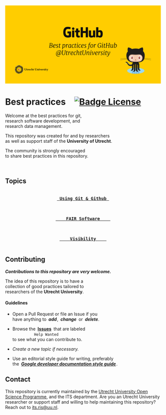 ![Banner]

# Best practices [![Badge License]][License]

Welcome at the best practices for git, <br>
research software development, and <br>
research data management.

This repository was created for and by researchers <br>
as well as support staff of the **University of Utrecht**.

The community is strongly encouraged <br>
to share best practices in this repository. 

<br>

## Topics

<div align = center>

**[<kbd>​<br> Using Git & Github <br>​</kbd>][Topic GitHub]**

**[<kbd>​<br>    FAIR Software    <br>​</kbd>][Topic FAIR]**

**[<kbd>​<br>    Visibility    <br>​</kbd>][Topic Visibility]**

</div>

## Contributing

***Contributions to this repository are very welcome.***

The idea of this repository is to have a<br>
collection of good practices tailored to <br>
researchers of the **Utrecht University**.

#### Guidelines

- Open a Pull Request or file an Issue if you <br>
  have anything to ***add*** , ***change*** or ***delete***.

- Browse the **[Issues]** that are labeled <br>
     `Help Wanted` <br>
  to see what you can contribute to.

- *Create a new topic if necessary.*

- Use an editorial style guide for writing, preferably <br>
  the ***[Google developer documentation style guide][Style Guide]*** . 


## Contact

This repository is currently maintained by the [Utrecht University Open Science Programme][Open Science], and the ITS department. Are you an Utrecht University researcher or support staff and willing to help maintaining this repository? Reach out to its.ris@uu.nl.


<!----------------------------------------------------------------------------->

[Research Software]: https://content.iospress.com/articles/data-science/ds190026
[Open Science]: https://www.uu.nl/en/research/open-science
[Style Guide]: https://developers.google.com/style


<!----------------------------------{ Topics }--------------------------------->

[Topic Visibility]: Topics/Visibility.md
[Topic Github]: Topics/Git%20&%20Github.md
[Topic FAIR]: Topics/FAIR%20Software.md


<!----------------------------------{ GitHub }--------------------------------->

[Findability]: https://github.com/topics
[Topics]: https://docs.github.com/en/github/administering-a-repository/managing-repository-settings/classifying-your-repository-with-topics


<!--------------------------------{ Repository }------------------------------->

[Issues]: https://github.com/UtrechtUniversity/best-practices/issues?q=is%3Aissue+is%3Aopen+label%3A%22help+wanted%22
[License]: LICENSE


<!---------------------------------{ Graphics }-------------------------------->

[Badge License]: https://licensebuttons.net/l/zero/1.0/80x15.png
[Banner]: images/banner.jpg

